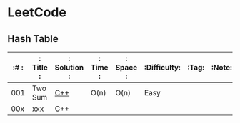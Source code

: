 # LeetCode

## Hash Table

|:#	:|:     Title       :|:    Solution    :|: Time :|: Space :| :Difficulty:|:Tag:|:Note:|
|----|-------------------|------------------|--------|---------|-------------|-----|------|
|001 | Two Sum           | [C++](https://github.com/timtingwei/LeetCode/blob/master/C%2B%2B/two-sum.cpp)                                     | O(n)   | O(n)   |    Easy     |      |     |
|00x | xxx               | C++               |       |   |    |      |     |
